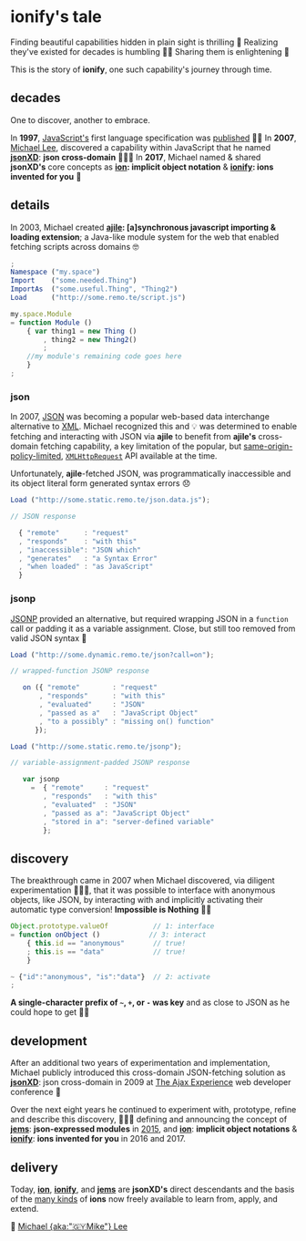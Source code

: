 # ionify's tale


Finding beautiful capabilities hidden in plain sight is thrilling 🎉 Realizing they've existed for decades is humbling 🙇🏾 Sharing them is enlightening 🖤

This is the story of **ionify**, one such capability's journey through time.


## decades

One to discover, another to embrace.

In **1997**, [JavaScript's](https://web.archive.org/web/20070916144913/http://wp.netscape.com/newsref/pr/newsrelease67.html) first language specification was [published](http://www.ecma-international.org/publications/files/ECMA-ST-ARCH/ECMA-262,%201st%20edition,%20June%201997.pdf) 👏🏾 In **2007**, [Michael Lee](https://github.com/iskitz), discovered a capability within JavaScript that he named [**jsonXD**](http://www.slideshare.net/iskitz/using-jsonxd-for-crossdomain-json-exchange): **json cross-domain** 👨🏾‍💻 In **2017**, Michael named & shared **jsonXD's** core concepts as **[ion](https://github.com/ionify/ionify/blob/public/info/ion.md): implicit object notation** & **[ionify](https://github.com/ionify/ionify/): ions invented for you** 🎉


## details

In 2003, Michael created **[ajile](http://ajile.net): [a]synchronous javascript importing & loading extension**; a Java-like module system for the web that enabled fetching scripts across domains 🤓

```javascript
;
Namespace ("my.space")
Import    ("some.needed.Thing")
ImportAs  ("some.useful.Thing", "Thing2")
Load      ("http://some.remo.te/script.js")

my.space.Module
= function Module ()
    { var thing1 = new Thing ()
        , thing2 = new Thing2()
        ;
    //my module's remaining code goes here
    }
;
```

### json

In 2007, [JSON](https://en.wikipedia.org/wiki/JSON) was becoming a popular web-based data interchange alternative to [XML](https://en.wikipedia.org/wiki/XML). Michael recognized this and 💡 was determined to enable fetching and interacting with JSON via **ajile** to benefit from **ajile's** cross-domain fetching capability, a key limitation of the popular, but [same-origin-policy-limited](https://en.wikipedia.org/wiki/Same-origin_policy), [`XMLHttpRequest`](https://en.wikipedia.org/wiki/XMLHttpRequest) API available at the time.

Unfortunately, **ajile**-fetched JSON, was programmatically inaccessible and its object literal form generated syntax errors 😞

```javascript
Load ("http://some.static.remo.te/json.data.js");

// JSON response

  { "remote"      : "request"
  , "responds"    : "with this"
  , "inaccessible": "JSON which"
  , "generates"   : "a Syntax Error"
  , "when loaded" : "as JavaScript"
  }
```

### jsonp

[JSONP](https://en.wikipedia.org/wiki/JSONP) provided an alternative, but required wrapping JSON in a `function` call or padding it as a variable assignment. Close, but still too removed from valid JSON syntax 🤔

```javascript
Load ("http://some.dynamic.remo.te/json?call=on");

// wrapped-function JSONP response

   on ({ "remote"        : "request"
       , "responds"      : "with this"
       , "evaluated"     : "JSON"
       , "passed as a"   : "JavaScript Object"
       , "to a possibly" : "missing on() function"
      });

Load ("http://some.static.remo.te/jsonp");

// variable-assignment-padded JSONP response

   var jsonp
     =  { "remote"     : "request"
        , "responds"   : "with this"
        , "evaluated"  : "JSON"
        , "passed as a": "JavaScript Object"
        , "stored in a": "server-defined variable"
        };
```

## discovery

The breakthrough came in 2007 when Michael discovered, via diligent experimentation 👨🏾‍💻, that it was possible to interface with anonymous objects, like JSON, by interacting with and implicitly activating their automatic type conversion! **Impossible is Nothing** 🙌🏾

```javascript
Object.prototype.valueOf           // 1: interface
= function onObject ()            // 3: interact
    { this.id == "anonymous"       // true!
    ; this.is == "data"            // true!
    }

~ {"id":"anonymous", "is":"data"}  // 2: activate
;
```

**A single-character prefix of `~`, `+`, or `-` was key** and as close to JSON as he could hope to get 👌🏾


## development

After an additional two years of experimentation and implementation, Michael publicly introduced this cross-domain JSON-fetching solution as [**jsonXD**](http://www.slideshare.net/iskitz/using-jsonxd-for-crossdomain-json-exchange): json cross-domain in 2009 at [The Ajax Experience](http://web.archive.org/web/20090916010056/http://ajaxexperience.techtarget.com:80/conference/html/speakers.html#MLee) web developer conference 🎉

Over the next eight years he continued to experiment with, prototype, refine and describe this discovery, 👨🏾‍💻 defining and announcing the concept of [**jems**](https://github.com/ionify/jems/blob/public/about/jems.md): **json-expressed modules** in [2015](https://github.com/ionify/jems/blob/24ab93d910334e3bbe05b72869cbb4fd81639e10/about/jems.md), and [**ion**](https://github.com/ionify/ionify/blob/public/info/ion.md): **implicit object notations** & [**ionify**](https://github.com/ionify/ionify/blob/public/README.md): **ions invented for you** in 2016 and 2017.

## delivery

Today, **[ion](https://github.com/ionify/ionify/blob/public/info/ion.md)**, **[ionify](https://github.com/ionify/ionify/blob/public/README.md)**, and **[jems](https://github.com/ionify/jems/blob/public/about/jems.md)** are **jsonXD's** direct descendants and the basis of the [many kinds](https://github.com/ionify/ionify/tree/public/info/ions) of **ions** now freely available to learn from, apply, and extend.

🖤
[Michael {aka:"🇬🇾Mike"} Lee](https://github.com/iskitz)